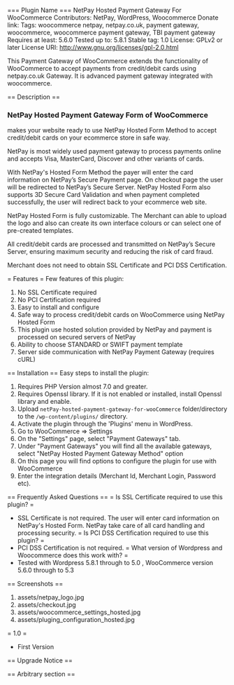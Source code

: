 === Plugin Name ===
NetPay Hosted Payment Gateway For WooCommerce
Contributors: NetPay, WordPress, Woocommerce
Donate link: 
Tags: woocommerce netpay, netpay.co.uk, payment gateway, woocommerce, woocommerce payment gateway, TBI payment gateway
Requires at least: 5.6.0
Tested up to: 5.8.1
Stable tag: 1.0
License: GPLv2 or later
License URI: http://www.gnu.org/licenses/gpl-2.0.html

This Payment Gateway of WooCommerce extends the functionality of WooCommerce to accept payments from credit/debit cards using netpay.co.uk Gateway. It is advanced payment gateway integrated with woocommerce.

== Description ==

<h3>NetPay Hosted Payment Gateway Form of WooCommerce</h3> makes your website ready to use NetPay Hosted Form Method to accept credit/debit cards on your ecommerce store in safe way. 

NetPay is most widely used payment gateway to process payments online and accepts Visa, MasterCard, Discover and other variants of cards.

With NetPay's Hosted Form Method the payer will enter the card information on NetPay’s Secure Payment page. On checkout page the user will be redirected to NetPay’s Secure Server. NetPay Hosted Form also supports 3D Secure Card Validation and when payment completed successfully, the user will redirect back to your ecommerce web site.

NetPay Hosted Form is fully customizable. The Merchant can able to upload the logo and also can create its own interface colours or can select one of pre-created templates.

All credit/debit cards are processed and transmitted on NetPay’s Secure Server, ensuring maximum security and reducing the risk of card fraud.

Merchant does not need to obtain SSL Certificate and PCI DSS Certification.

= Features =
Few features of this plugin:

1. No SSL Certificate required
2. No PCI Certification required
3. Easy to install and configure
4. Safe way to process credit/debit cards on WooCommerce using NetPay Hosted Form
5. This plugin use hosted solution provided by NetPay and payment is processed on secured servers of NetPay
6. Ability to choose STANDARD or SWIFT payment template
7. Server side communication with NetPay Payment Gateway (requires cURL) 

== Installation ==
Easy steps to install the plugin:

1. Requires PHP Version almost 7.0 and greater.
2. Requires Openssl library. If it is not enabled or installed, install Openssl library and enable.
3. Upload `netPay-hosted-payment-gateway-for-wooCommerce` folder/directory to the `/wp-content/plugins/` directory.
4. Activate the plugin through the 'Plugins' menu in WordPress.
5. Go to WooCommerce => Settings
6. On the "Settings" page, select "Payment Gateways" tab.
7. Under "Payment Gateways" you will find all the available gateways, select "NetPay Hosted Payment Gateway Method" option
8. On this page you will find options to configure the plugin for use with WooCommerce
9. Enter the integration details (Merchant Id, Merchant Login, Password etc).


== Frequently Asked Questions ==
= Is SSL Certificate required to use this plugin? =
* SSL Certificate is not required. The user will enter card information on NetPay's Hosted Form. NetPay take care of all card handling and processing security.
= Is PCI DSS Certification required to use this plugin? =
* PCI DSS Certification is not required. 
= What version of Wordpress and Woocommerce does this work with? =
* Tested with Wordpress 5.8.1 through to 5.0 , WooCommerce version 5.6.0 through to 5.3

== Screenshots ==
1. assets/netpay_logo.jpg
2. assets/checkout.jpg
3. assets/woocommerce_settings_hosted.jpg
4. assets/pluging_configuration_hosted.jpg

= 1.0 =
* First Version

== Upgrade Notice ==

== Arbitrary section ==